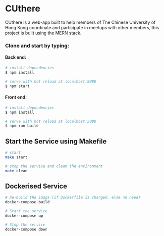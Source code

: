 # CUthere
CUthere is a web-app built to help members of The Chinese University of Hong Kong coordinate and participate in meetups with other members, this project is built using the MERN stack.

### Clone and start by typing:
#### Back end:
``` bash
# install dependencies
$ npm install

# serve with hot reload at localhost:8080
$ npm start
```

#### Front end:
``` bash
# install dependencies
$ npm install

# serve with hot reload at localhost:3000
$ npm run build
```

## Start the Service using Makefile
``` bash
# start
make start

# stop the service and clean the environment
make clean
```


## Dockerised Service

``` bash
# Re-build the image (if Dockerfile is changed, else no need)
docker-compose build

# Start the service
docker-compose up

# Stop the service
docker-compose down
```